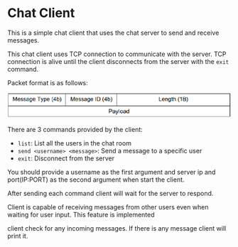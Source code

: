 # Chat Client

This is a simple chat client that uses the chat server to send and receive messages.

This chat client uses TCP connection to communicate with the server. TCP connection is alive until
the client disconnects from the server with the `exit` command.

Packet format is as follows:

![Packet Format](../Asset/chat-packet.png)

There are 3 commands provided by the client:
- `list`: List all the users in the chat room
- `send <username> <message>`: Send a message to a specific user
- `exit`: Disconnect from the server

You should provide a username as the first argument and server ip and port(IP:PORT) as the second argument when start the client.

After sending each command client will wait for the server to respond.

Client is capable of receiving messages from other users even when waiting for user input. This feature is implemented

client check for any  incoming messages. If there is any message client will print it.

